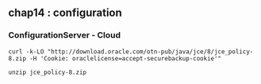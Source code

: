 ## chap14 : configuration

### ConfigurationServer - Cloud

```shell script
curl -k-LO "http://download.oracle.com/otn-pub/java/jce/8/jce_policy-8.zip -H 'Cookie: oraclelicense=accept-securebackup-cookie'"

unzip jce_policy-8.zip
```
